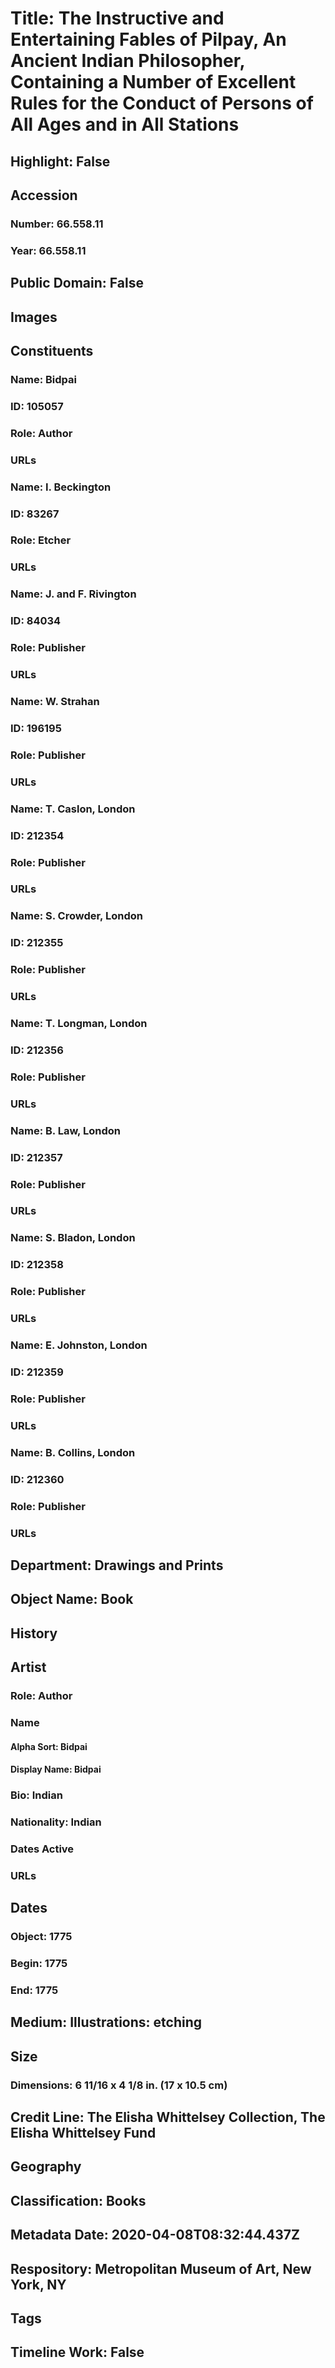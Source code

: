 # Title: The Instructive and Entertaining Fables of Pilpay, An Ancient Indian Philosopher, Containing a Number of Excellent Rules for the Conduct of Persons of All Ages and in All Stations
## Highlight: False
## Accession
### Number: 66.558.11
### Year: 66.558.11
## Public Domain: False
## Images
## Constituents
### Name: Bidpai
### ID: 105057
### Role: Author
### URLs
### Name: I. Beckington
### ID: 83267
### Role: Etcher
### URLs
### Name: J. and F. Rivington
### ID: 84034
### Role: Publisher
### URLs
### Name: W. Strahan
### ID: 196195
### Role: Publisher
### URLs
### Name: T. Caslon, London
### ID: 212354
### Role: Publisher
### URLs
### Name: S. Crowder, London
### ID: 212355
### Role: Publisher
### URLs
### Name: T. Longman, London
### ID: 212356
### Role: Publisher
### URLs
### Name: B. Law, London
### ID: 212357
### Role: Publisher
### URLs
### Name: S. Bladon, London
### ID: 212358
### Role: Publisher
### URLs
### Name: E. Johnston, London
### ID: 212359
### Role: Publisher
### URLs
### Name: B. Collins, London
### ID: 212360
### Role: Publisher
### URLs
## Department: Drawings and Prints
## Object Name: Book
## History
## Artist
### Role: Author
### Name
#### Alpha Sort: Bidpai
#### Display Name: Bidpai
### Bio: Indian
### Nationality: Indian
### Dates Active
### URLs
## Dates
### Object: 1775
### Begin: 1775
### End: 1775
## Medium: Illustrations: etching
## Size
### Dimensions: 6 11/16 x 4 1/8 in. (17 x 10.5 cm)
## Credit Line: The Elisha Whittelsey Collection, The Elisha Whittelsey Fund
## Geography
## Classification: Books
## Metadata Date: 2020-04-08T08:32:44.437Z
## Respository: Metropolitan Museum of Art, New York, NY
## Tags
## Timeline Work: False